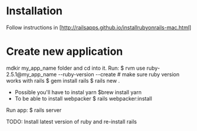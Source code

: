 # Installation
Follow instructions in [http://railsapps.github.io/installrubyonrails-mac.html]

# Create new application
mdkir my_app_name folder and cd into it. Run:
$ rvm use ruby-2.5.1@my_app_name --ruby-version --create # make sure ruby version works with rails
$ gem install rails
$ rails new .

- Possible you'll have to instal yarn
    $brew install yarn
- To be able to install webpacker
    $ rails webpacker:install

Run app:
$ rails server

TODO:
Install latest version of ruby and re-install rails
